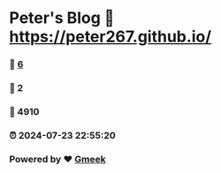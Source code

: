 # Peter's Blog :link: https://peter267.github.io/ 
### :page_facing_up: [6](https://peter267.github.io//tag.html) 
### :speech_balloon: 2 
### :hibiscus: 4910 
### :alarm_clock: 2024-07-23 22:55:20 
### Powered by :heart: [Gmeek](https://github.com/Meekdai/Gmeek)

